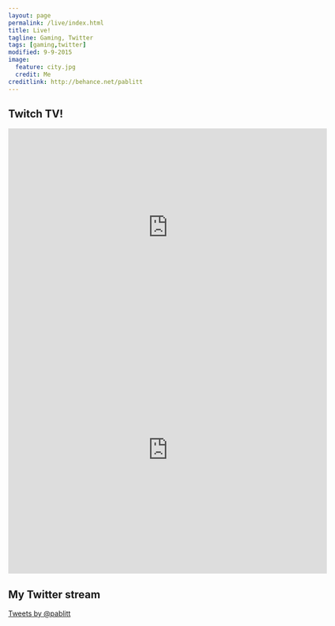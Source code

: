 ```yaml
---
layout: page
permalink: /live/index.html
title: Live!
tagline: Gaming, Twitter
tags: [gaming,twitter]
modified: 9-9-2015
image:
  feature: city.jpg
  credit: Me
creditlink: http://behance.net/pablitt
---
```

## Twitch TV!


<iframe src="http://www.twitch.tv/darth_pablitt/embed" frameborder="0" scrolling="no" height="400" width="645"></iframe>

<iframe src="http://www.twitch.tv/darth_pablitt/chat?popout=true" frameborder="0" scrolling="no" height="500" width="645"></iframe>

## My Twitter stream

<a class="twitter-timeline" data-dnt="true" href="https://twitter.com/pablitt" data-widget-id="641452474575028224" height="500" width="645" data-chrome="nofooter noborders noscrollbar">Tweets by @pablitt</a>
<script>!function(d,s,id){var js,fjs=d.getElementsByTagName(s)[0],p=/^http:/.test(d.location)?'http':'https';if(!d.getElementById(id)){js=d.createElement(s);js.id=id;js.src=p+"://platform.twitter.com/widgets.js";fjs.parentNode.insertBefore(js,fjs);}}(document,"script","twitter-wjs");</script>
